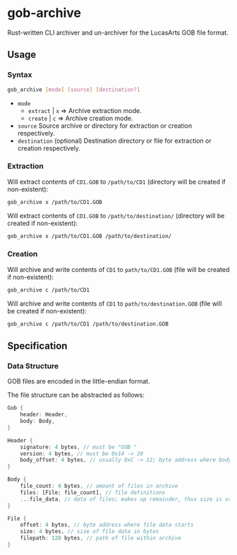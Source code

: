 # gob-archive

Rust-written CLI archiver and un-archiver for the LucasArts GOB file format.

## Usage

### Syntax

```sh
gob_archive [mode] [source] [destination?]
```

- `mode`
    - `extract` | `x` => Archive extraction mode.
    - `create` | `c` => Archive creation mode.
- `source` Source archive or directory for extraction or creation respectively.
- `destination` (optional) Destination directory or file for extraction or creation respectively.

### Extraction

Will extract contents of `CD1.GOB` to `/path/to/CD1` (directory will be created if non-existent):

```sh
gob_archive x /path/to/CD1.GOB
```

Will extract contents of `CD1.GOB` to `/path/to/destination/` (directory will be created if non-existent):

```sh
gob_archive x /path/to/CD1.GOB /path/to/destination/
```

### Creation

Will archive and write contents of `CD1` to `path/to/CD1.GOB` (file will be created if non-existent):

```sh
gob_archive c /path/to/CD1
```

Will archive and write contents of `CD1` to `path/to/destination.GOB` (file will be created if non-existent):

```sh
gob_archive c /path/to/CD1 /path/to/destination.GOB
```

## Specification

### Data Structure

GOB files are encoded in the little-endian format.

The file structure can be abstracted as follows:

```rs
Gob {
    header: Header,
    body: Body,
}

Header {
    signature: 4 bytes, // must be "GOB "
    version: 4 bytes, // must be 0x14 -> 20
    body_offset: 4 bytes, // usually 0xC -> 12; byte address where body starts
}

Body {
    file_count: 4 bytes, // amount of files in archive
    files: [File; file_count], // file definitions
    ...file_data, // data of files; makes up remainder, thus size is variable
}

File {
    offset: 4 bytes, // byte address where file data starts
    size: 4 bytes, // size of file data in bytes
    filepath: 128 bytes, // path of file within archive
}
```
